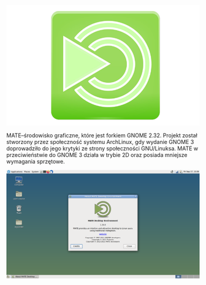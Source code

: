 ![Mate](/grafiki/1_03_4_mate.png)

MATE–środowisko graficzne, które jest forkiem GNOME 2.32. Projekt został stworzony przez społeczność systemu ArchLinux, gdy wydanie GNOME 3 doprowadziło do jego krytyki ze strony społeczności GNU/Linuksa. MATE w przeciwieństwie do GNOME 3 działa w trybie 2D oraz posiada mniejsze wymagania sprzętowe.


![Mate](/grafiki/1_03_4_mate2.png)